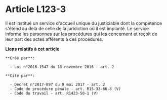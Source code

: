 # Article L123-3

Il est institué un service d'accueil unique du justiciable dont la compétence s'étend au delà de celle de la juridiction où
il est implanté. Le service informe les personnes sur les procédures qui les concernent et reçoit de leur part des actes
afférents à ces procédures.

**Liens relatifs à cet article**

	**Créé par**:

	  - Loi n°2016-1547 du 18 novembre 2016 - art. 2

	**Cité par**:

	  - Décret n°2017-897 du 9 mai 2017 - art. 2
	  - Code de procédure pénale - art. R15-33-66-8 (V)
	  - Code du travail - art. R1423-50-1 (V)
